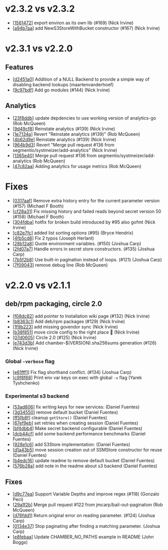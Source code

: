 # v2.3.2 vs v2.3.2

- [[1561472](https://github.com/segmentio/chamber/commit//1561472b407bdf4bb02520b05c777e4219855053)] export environ as its own lib (#169) (Nick Irvine)
- [[a94b7aa](https://github.com/segmentio/chamber/commit//a94b7aa7e9a0796a88d2665bc74a10b1ab94ca35)] add NewS3StoreWithBucket constructor (#167) (Nick Irvine)

# v2.3.1 vs v2.2.0

## Features

- [[d2451a0](https://github.com/segmentio/chamber/commit//d2451a028bc4d76e94838790e638c957cfc6ffc3)] Addition of a NULL Backend to provide a simple way of disabling backend lookups (maartenvanderhoef)
- [[9c97bdf](https://github.com/segmentio/chamber/commit//9c97bdf94803016ad723a3874638108461952f39)] Add go modules (#144) (Nick Irvine)

## Analytics

- [[23f8ddb](https://github.com/segmentio/chamber/commit//23f8ddb37a10705d1b05f479399451b09b251695)] update depdencies to use working version of analytics-go (Rob McQueen)
- [[9d49cf8](https://github.com/segmentio/chamber/commit//9d49cf8221f971bd30a27f12111eb95f941f322d)] Reinstate analytics (#139) (Nick Irvine)
- [[1e7134a](https://github.com/segmentio/chamber/commit//1e7134a08e64076c4b1dcb375befc0344bf69772)] Revert "Reinstate analytics (#139)" (Rob McQueen)
- [[4b62d9e](https://github.com/segmentio/chamber/commit//4b62d9ec9fb662943194dd2022c0d69d87ce483c)] Reinstate analytics (#139) (Nick Irvine)
- [[964b9d3](https://github.com/segmentio/chamber/commit//964b9d3ca1ad63fcd925c9703e831ed35a9f6b61)] Revert "Merge pull request #136 from segmentio/systmeizer/add-analytics" (Nick Irvine)
- [[1365e40](https://github.com/segmentio/chamber/commit//1365e40e2df84362b931336ea498fc84785d70f5)] Merge pull request #136 from segmentio/systmeizer/add-analytics (Rob McQueen)
- [[47c82aa](https://github.com/segmentio/chamber/commit//47c82aa3794e8f0597efee6fce3ff5c60bacbdc6)] Adding analytics for usage metrics (Rob McQueen)

# Fixes

- [[0317aaf](https://github.com/segmentio/chamber/commit//0317aafa99c746b7948478c0148b483b9970163c)] Remove extra history entry for the current parameter version (#157) (Michael F Booth)
- [[cf28a31](https://github.com/segmentio/chamber/commit//cf28a318d02cca923e447ea19dd8ed4a3b06de1c)] Fix missing history and failed reads beyond secret version 50 (#158) (Michael F Booth)
- [[304fdba](https://github.com/segmentio/chamber/commit//304fdbaf0ed11f09b3bc8ad433fddaed7b3be757)] hotfix for broken build introduced by #95 also gofmt (Nick Irvine)
- [[c82e7fc](https://github.com/segmentio/chamber/commit//c82e7fc69d30f34077beec08ced54bed42840a6a)] added list sorting options (#95) (Bryce Hendrix)
- [[4fb5cd8](https://github.com/segmentio/chamber/commit//4fb5cd8d9ab160edb667148c837adcdb7c681812)] Fix 2 typos (Joseph Herlant)
- [[28b12a8](https://github.com/segmentio/chamber/commit//28b12a81659689a16a38ba0f70647e1cdd0fd9f1)] Quote environment variables. (#150) (Joshua Carp)
- [[2fd07a7](https://github.com/segmentio/chamber/commit//2fd07a7bbe7f316eada8e6bfa3a8212b3202343e)] Handle errors in secret store constructors. (#135) (Joshua Carp)
- [[7b5f2b8](https://github.com/segmentio/chamber/commit//7b5f2b859f2953302bff2ffcd9e9366946b298f4)] Use built-in pagination instead of loops. (#121) (Joshua Carp)
- [[7f09043](https://github.com/segmentio/chamber/commit//7f09043d32dc2b5faf01883ebc0784894900da83)] remove debug line (Rob McQueen)

# v2.2.0 vs v2.1.1

## deb/rpm packaging, circle 2.0

- [[f08dc82](https://github.com/segmentio/chamber/commit/f08dc82bd3d8490815e0fa1a48a1cfae9847e622)] add pointer to Installation wiki page (#132) (Nick Irvine)
- [[b8363c1](https://github.com/segmentio/chamber/commit/b8363c1f26630ba937bd22d67db7b940aa6459de)] Add deb/rpm packages (#129) (Nick Irvine)
- [[1f9b223](https://github.com/segmentio/chamber/commit/1f9b223377221cd770afa08c9298a49d110edfd5)] add missing govendor sync (Nick Irvine)
- [[b38f851](https://github.com/segmentio/chamber/commit/b38f85116c22aab95a1aa40eb36a3ccf08e37820)] move circle config to the right place :facepalm: (Nick Irvine)
- [[07d0605](https://github.com/segmentio/chamber/commit/07d06054f97b2ae124c491051afd8a70c49da8ca)] Circle 2.0 (#125) (Nick Irvine)
- [[e743d3b](https://github.com/segmentio/chamber/commit/e743d3bcb0a98f15ae66907be0014b0b38a17b16)] Add chamber-$(VERSION).sha256sums generation (#126) (Nick Irvine)

### Global `-verbose` flag

- [[e61fff1](https://github.com/segmentio/chamber/commit/e61fff176837b0d3e3c9240b3ee3d9e037fb94d8)] Fix flag shorthand conflict. (#134) (Joshua Carp)
- [[c9f8f68](https://github.com/segmentio/chamber/commit/c9f8f68d526406e6488e7b7eb12c1fd3c4631fa3)] Print env var keys on exec with global `-v` flag (Yarek Tyshchenko)

### Experimental s3 backend

- [[53ad806](https://github.com/segmentio/chamber/commit/53ad8063018ef756bb82a82ce8ad377ded18df7d)] fix writing keys for new services: (Daniel Fuentes)
- [[3d34550](https://github.com/segmentio/chamber/commit/3d34550e6eebcfe9925d58685ebf637201e92e24)] remove default bucket (Daniel Fuentes)
- [[ff5fb8f](https://github.com/segmentio/chamber/commit/ff5fb8f7e5f500ee17c09fc0ff14adae28724aa8)] cleanup `getStore()` (Daniel Fuentes)
- [[67ef9eb](https://github.com/segmentio/chamber/commit/67ef9ebe56af22e51b3b42505be1b655f278bc87)] set retries when creating session (Daniel Fuentes)
- [[bf4dbb4](https://github.com/segmentio/chamber/commit/bf4dbb45e5b10ea6d0c1f5ef08fd18c2cc52b7e6)] Make secret backend configurable (Daniel Fuentes)
- [[dcb44cf](https://github.com/segmentio/chamber/commit/dcb44cf730accf5f8b5997dc0f7f110792aa304c)] add some backend performance benchmarks (Daniel Fuentes)
- [[928e1c6](https://github.com/segmentio/chamber/commit/928e1c60d0e33eb4690c51bd6506125730a42758)] add S3Store implementation: (Daniel Fuentes)
- [[d1a43b5](https://github.com/segmentio/chamber/commit/d1a43b5391ad924afa8cf4df6e6fcec371b78143)] move session creation out of SSMStore constructor for reuse (Daniel Fuentes)
- [[b4edc16](https://github.com/segmentio/chamber/commit/b4edc1668a1aab7e0829ca808470ef3a1b93648c)] update readme to remove default bucket (Daniel Fuentes)
- [[576b28a](https://github.com/segmentio/chamber/commit/576b28a403f17aa3c820ce5d22dfd62fe0c38224)] add note in the readme about s3 backend (Daniel Fuentes)

## Fixes

- [[d9c77ea](https://github.com/segmentio/chamber/commit/d9c77eaa1bcfb82ae448f7b41fb1962ab5712e2b)] Support Variable Depths and improve regex (#118) (Gonzalo Peci)
- [[29a1f2b](https://github.com/segmentio/chamber/commit/29a1f2b7468fcb1bcc27b944bcb3ea2793bd8a13)] Merge pull request #122 from jmcarp/bail-out-pagination (Rob McQueen)
- [[d76fdd1](https://github.com/segmentio/chamber/commit/d76fdd1576a14ebe516a54191046e2490eb584da)] Return original error on reading parameter. (#124) (Joshua Carp)
- [[0134e37](https://github.com/segmentio/chamber/commit/0134e37e3809fd20b6f7984e31cc5209530e7ad6)] Stop paginating after finding a matching parameter. (Joshua Carp)
- [[e8febaa](https://github.com/segmentio/chamber/commit/e8febaadf29776f59ec1c428817c64f9592a0a19)] Update CHAMBER_NO_PATHS example in README (John Boggs)
